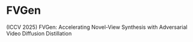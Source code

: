 # FVGen
(ICCV 2025) FVGen: Accelerating Novel-View Synthesis with Adversarial Video Diffusion Distillation

